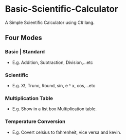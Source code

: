 # Basic-Scientific-Calculator
A Simple Scientific Calculator using C# lang. 
## Four Modes
### Basic | Standard
* E.g. Addition, Subtraction, Division,…etc
### Scientific
* E.g. X!, Trunc, Round, sin, e ^ x, cos,…etc
### Multiplication Table
* E.g. Show in a list box Multiplication table.
### Temperature Conversion
* E.g. Covert celsius to fahrenheit, vice versa and kevin.
